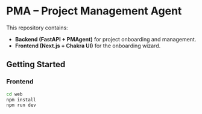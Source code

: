 # PMA – Project Management Agent

This repository contains:

- **Backend (FastAPI + PMAgent)** for project onboarding and management.
- **Frontend (Next.js + Chakra UI)** for the onboarding wizard.

## Getting Started

### Frontend
```bash
cd web
npm install
npm run dev
